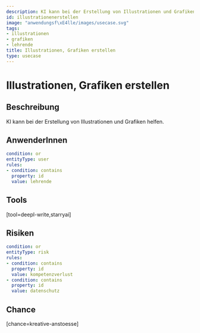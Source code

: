 ```yaml
---
description: KI kann bei der Erstellung von Illustrationen und Grafiken helfen.
id: illustrationenerstellen
image: "anwendungsf\xE4lle/images/usecase.svg"
tags:
- illustrationen
- grafiken
- lehrende
title: Illustrationen, Grafiken erstellen
type: usecase
---
```



# Illustrationen, Grafiken erstellen

## Beschreibung

KI kann bei der Erstellung von Illustrationen und Grafiken helfen.

## AnwenderInnen

```yaml
condition: or
entityType: user
rules:
- condition: contains
  property: id
  value: lehrende
```



## Tools

[tool=deepl-write,starryai]


## Risiken

```yaml
condition: or
entityType: risk
rules:
- condition: contains
  property: id
  value: kompetenzverlust
- condition: contains
  property: id
  value: datenschutz
```



## Chance

[chance=kreative-anstoesse]
